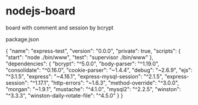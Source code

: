 # nodejs-board
board with comment and session by bcrypt

package.json

{
  "name": "express-test",
  "version": "0.0.0",
  "private": true,
  "scripts": {
    "start": "node ./bin/www",
    "test": "supervisor ./bin/www"
  },
  "dependencies": {
    "bcrypt": "^5.0.0",
    "body-parser": "^1.19.0",
    "consolidate": "^0.16.0",
    "cookie-parser": "~1.4.4",
    "debug": "~2.6.9",
    "ejs": "^3.1.5",
    "express": "~4.16.1",
    "express-mysql-session": "^2.1.5",
    "express-session": "^1.17.1",
    "http-errors": "~1.6.3",
    "method-override": "^3.0.0",
    "morgan": "~1.9.1",
    "mustache": "^4.1.0",
    "mysql2": "^2.2.5",
    "winston": "^3.3.3",
    "winston-daily-rotate-file": "^4.5.0"
  }
}

